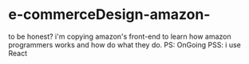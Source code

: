 # e-commerceDesign-amazon-
to be honest? i'm copying amazon's front-end to learn how amazon programmers works and how do what they do.
PS: OnGoing
PSS: i use React
